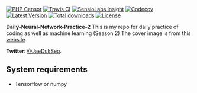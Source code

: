 [![PHP Censor](http://ci.php-censor.info/build-status/image/2?branch=master&label=PHPCensor&style=flat-square)](http://ci.php-censor.info/build-status/view/2?branch=master)
[![Travis CI](https://img.shields.io/travis/php-censor/php-censor/master.svg?label=TravisCI&style=flat-square)](https://travis-ci.org/php-censor/php-censor?branch=master)
[![SensioLabs Insight](https://img.shields.io/sensiolabs/i/26f28bee-a861-45b2-bc18-ed2ac7defd22.svg?label=Insight&style=flat-square)](https://insight.sensiolabs.com/projects/26f28bee-a861-45b2-bc18-ed2ac7defd22)
[![Codecov](https://img.shields.io/codecov/c/github/php-censor/php-censor.svg?label=Codecov&style=flat-square)](https://codecov.io/gh/php-censor/php-censor)
[![Latest Version](https://img.shields.io/packagist/v/php-censor/php-censor.svg?label=Version&style=flat-square)](https://packagist.org/packages/php-censor/php-censor)
[![Total downloads](https://img.shields.io/packagist/dt/php-censor/php-censor.svg?label=Downloads&style=flat-square)](https://packagist.org/packages/php-censor/php-censor)
[![License](https://img.shields.io/packagist/l/php-censor/php-censor.svg?label=License&style=flat-square)](https://packagist.org/packages/php-censor/php-censor)
   
   
**Daily-Neural-Network-Practice-2** This is my repo for daily practice of coding as well as machine learning (Season 2)
The cover image is from this [website](https://www.pexels.com/photo/selective-focus-photography-of-sparkler-955792/). 

**Twitter**: [@JaeDukSeo](https://twitter.com/JaeDukSeo?lang=en).

## System requirements
* Tensorflow or numpy

## 

    